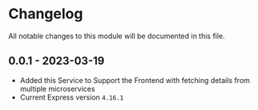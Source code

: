 # Changelog
All notable changes to this module will be documented in this file.



## 0.0.1 - 2023-03-19
- Added this Service to Support the Frontend with fetching details from multiple microservices
- Current Express version `4.16.1`
